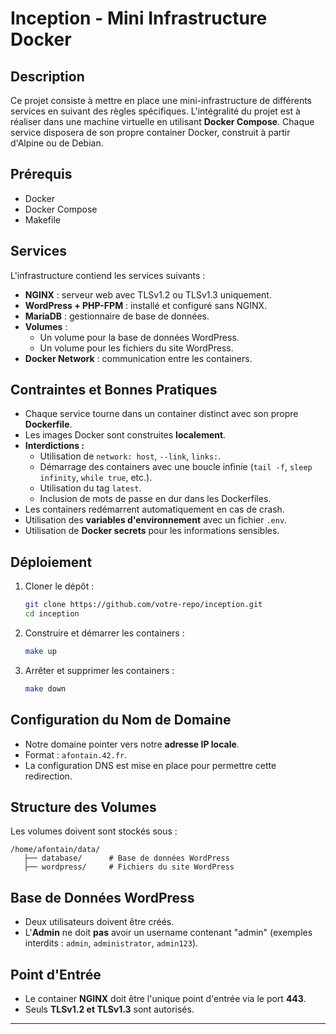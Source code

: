 # Inception - Mini Infrastructure Docker

## Description
Ce projet consiste à mettre en place une mini-infrastructure de différents services en suivant des règles spécifiques. L'intégralité du projet est à réaliser dans une machine virtuelle en utilisant **Docker Compose**. Chaque service disposera de son propre container Docker, construit à partir d'Alpine ou de Debian.

## Prérequis
- Docker
- Docker Compose
- Makefile

## Services
L'infrastructure contiend les services suivants :

- **NGINX** : serveur web avec TLSv1.2 ou TLSv1.3 uniquement.
- **WordPress + PHP-FPM** : installé et configuré sans NGINX.
- **MariaDB** : gestionnaire de base de données.
- **Volumes** :
  - Un volume pour la base de données WordPress.
  - Un volume pour les fichiers du site WordPress.
- **Docker Network** : communication entre les containers.

## Contraintes et Bonnes Pratiques
- Chaque service tourne dans un container distinct avec son propre **Dockerfile**.
- Les images Docker sont construites **localement**.
  <br>
- **Interdictions :**
  - Utilisation de `network: host`, `--link`, `links:`.
  - Démarrage des containers avec une boucle infinie (`tail -f`, `sleep infinity`, `while true`, etc.).
  - Utilisation du tag `latest`.
  - Inclusion de mots de passe en dur dans les Dockerfiles.
- Les containers redémarrent automatiquement en cas de crash.
- Utilisation des **variables d'environnement** avec un fichier `.env`.
- Utilisation de **Docker secrets** pour les informations sensibles.

## Déploiement
1. Cloner le dépôt :
   ```sh
   git clone https://github.com/votre-repo/inception.git
   cd inception
   ```
2. Construire et démarrer les containers :
   ```sh
   make up
   ```
3. Arrêter et supprimer les containers :
   ```sh
   make down
   ```

## Configuration du Nom de Domaine
- Notre domaine pointer vers notre **adresse IP locale**.
- Format : `afontain.42.fr`.
- La configuration DNS est mise en place pour permettre cette redirection.

## Structure des Volumes
Les volumes doivent sont stockés sous :
```
/home/afontain/data/
   ├── database/      # Base de données WordPress
   ├── wordpress/     # Fichiers du site WordPress
```

## Base de Données WordPress
- Deux utilisateurs doivent être créés.
- L'**Admin** ne doit **pas** avoir un username contenant "admin" (exemples interdits : `admin`, `administrator`, `admin123`).

## Point d'Entrée
- Le container **NGINX** doit être l'unique point d'entrée via le port **443**.
- Seuls **TLSv1.2 et TLSv1.3** sont autorisés.

---




